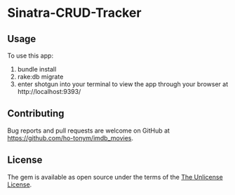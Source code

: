 # Sinatra-CRUD-Tracker

## Usage

To use this app:
1. bundle install
2. rake:db migrate
4. enter shotgun into your terminal to view the app through your browser at http://localhost:9393/

## Contributing

Bug reports and pull requests are welcome on GitHub at https://github.com/ho-tonym/imdb_movies.

## License

The gem is available as open source under the terms of the [The Unlicense License](http://unlicense.org).
